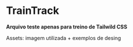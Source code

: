 # TrainTrack

**Arquivo teste apenas para treino de Tailwild CSS**

Assets: imagem utilizada + exemplos de desing
